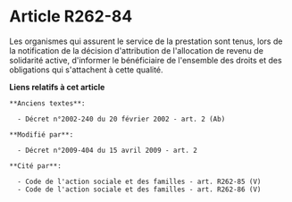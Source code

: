 # Article R262-84

Les organismes qui assurent le service de la prestation sont tenus, lors de la notification de la décision d'attribution de
l'allocation de revenu de solidarité active, d'informer le bénéficiaire de l'ensemble des droits et des obligations qui
s'attachent à cette qualité.

**Liens relatifs à cet article**

	**Anciens textes**:

	  - Décret n°2002-240 du 20 février 2002 - art. 2 (Ab)

	**Modifié par**:

	  - Décret n°2009-404 du 15 avril 2009 - art. 2

	**Cité par**:

	  - Code de l'action sociale et des familles - art. R262-85 (V)
	  - Code de l'action sociale et des familles - art. R262-86 (V)
